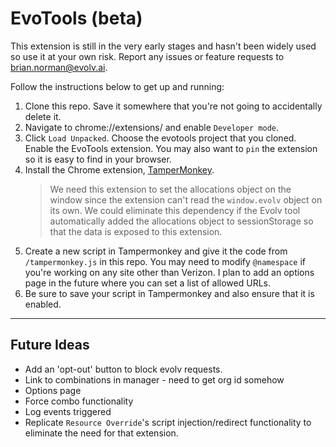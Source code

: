 # EvoTools (beta)

This extension is still in the very early stages and hasn't been widely used so use it at your own risk.  Report any issues or feature requests to brian.norman@evolv.ai.

Follow the instructions below to get up and running:
1) Clone this repo.  Save it somewhere that you're not going to accidentally delete it.
2) Navigate to chrome://extensions/ and enable `Developer mode`.
3) Click `Load Unpacked`.  Choose the evotools project that you cloned.  Enable the EvoTools extension.  You may also want to `pin` the extension so it is easy to find in your browser.
4) Install the Chrome extension, [TamperMonkey](https://chrome.google.com/webstore/detail/tampermonkey/dhdgffkkebhmkfjojejmpbldmpobfkfo/related).  
    > We need this extension to set the allocations object on the window since the extension can't read the `window.evolv` object on its own.  We could eliminate this dependency if the Evolv tool automatically added the allocations object to sessionStorage so that the data is exposed to this extension.
5) Create a new script in Tampermonkey and give it the code from `/tampermonkey.js` in this repo.  You may need to modify `@namespace` if you're working on any site other than Verizon.  I plan to add an options page in the future where you can set a list of allowed URLs.
6) Be sure to save your script in Tampermonkey and also ensure that it is enabled.

---

## Future Ideas 
* Add an 'opt-out' button to block evolv requests.
* Link to combinations in manager - need to get org id somehow
* Options page
* Force combo functionality
* Log events triggered
* Replicate `Resource Override`'s script injection/redirect functionality to eliminate the need for that extension.